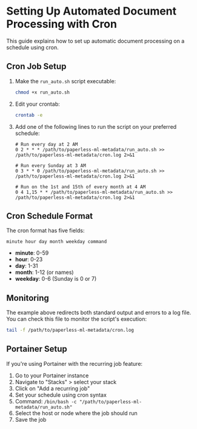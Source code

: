 # Setting Up Automated Document Processing with Cron

This guide explains how to set up automatic document processing on a schedule using cron.

## Cron Job Setup

1. Make the `run_auto.sh` script executable:
   ```bash
   chmod +x run_auto.sh
   ```

2. Edit your crontab:
   ```bash
   crontab -e
   ```

3. Add one of the following lines to run the script on your preferred schedule:

   ```
   # Run every day at 2 AM
   0 2 * * * /path/to/paperless-ml-metadata/run_auto.sh >> /path/to/paperless-ml-metadata/cron.log 2>&1

   # Run every Sunday at 3 AM
   0 3 * * 0 /path/to/paperless-ml-metadata/run_auto.sh >> /path/to/paperless-ml-metadata/cron.log 2>&1

   # Run on the 1st and 15th of every month at 4 AM
   0 4 1,15 * * /path/to/paperless-ml-metadata/run_auto.sh >> /path/to/paperless-ml-metadata/cron.log 2>&1
   ```

## Cron Schedule Format

The cron format has five fields:
```
minute hour day month weekday command
```

- **minute**: 0-59
- **hour**: 0-23
- **day**: 1-31
- **month**: 1-12 (or names)
- **weekday**: 0-6 (Sunday is 0 or 7)

## Monitoring

The example above redirects both standard output and errors to a log file. You can check this file to monitor the script's execution:

```bash
tail -f /path/to/paperless-ml-metadata/cron.log
```

## Portainer Setup

If you're using Portainer with the recurring job feature:

1. Go to your Portainer instance
2. Navigate to "Stacks" > select your stack
3. Click on "Add a recurring job"
4. Set your schedule using cron syntax
5. Command: `/bin/bash -c "/path/to/paperless-ml-metadata/run_auto.sh"`
6. Select the host or node where the job should run
7. Save the job